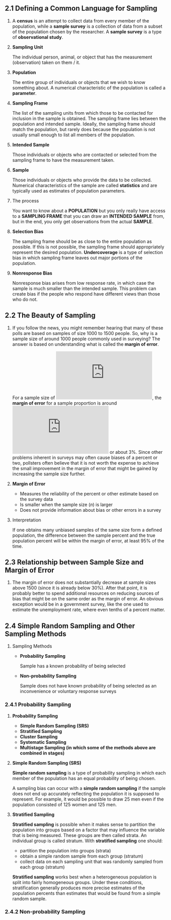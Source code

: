 ## 2.1 Defining a Common Language for Sampling

1.  A **census** is an attempt to collect data from every member of the population, while a **sample survey** is a collection of data from a subset of the population chosen by the researcher. A **sample survey** is a type of **observational study**.

2.  **Sampling Unit**

    The individual person, animal, or object that has the measurement (observation) taken on them / it.

3.  **Population**

    The entire group of individuals or objects that we wish to know something about. A numerical characteristic of the population is called a **parameter**.

4.  **Sampling Frame**

    The list of the sampling units from which those to be contacted for inclusion in the sample is obtained. The sampling frame lies between the population and intended sample. Ideally, the sampling frame should match the population, but rarely does because the population is not usually small enough to list all members of the population.

5.  **Intended Sample**

    Those individuals or objects who are contacted or selected from the sampling frame to have the measurement taken.

5.  **Sample**

    Those individuals or objects who provide the data to be collected. Numerical characteristics of the sample are called **statistics** and are typically used as estimates of population parameters.

6.  The process

    You want to know about a **POPULATION** but you only really have access to a **SAMPLING FRAME** that you can draw an **INTENDED SAMPLE** from, but in the end, you only get observations from the actual **SAMPLE**.

7.  **Selection Bias**

    The sampling frame should be as close to the entire population as possible. If this is not possible, the sampling frame should appropriately represent the desired population. **Undercoverage** is a type of selection bias in which sampling frame leaves out major portions of the population.

8.  **Nonresponse Bias**

    Nonresponse bias arises from low response rate, in which case the sample is much smaller than the intended sample. This problem can create bias if the people who respond have different views than those who do not.

## 2.2 The Beauty of Sampling

1.  If you follow the news, you might remember hearing that many of these polls are based on samples of size 1000 to 1500 people. So, why is a sample size of around 1000 people commonly used in surveying? The answer is based on understanding what is called the **margin of error**.

    For a sample size of ![equation](https://latex.codecogs.com/gif.latex?%5Cinline%20n%3D1000), the **margin of error** for a sample proportion is around ![equation](https://latex.codecogs.com/gif.latex?%5Cinline%20%5Cfrac%20%7B%201%20%7D%7B%20%5Csqrt%20%7B%20n%20%7D%20%7D%20%3D%5Cfrac%20%7B%201%20%7D%7B%20%5Csqrt%20%7B%201000%20%7D%20%7D%20%5Capprox%200.03) or about 3%. Since other problems inherent in surveys may often cause biases of a percent or two, pollsters often believe that it is not worth the expense to achieve the small improvement in the margin of error that might be gained by increasing the sample size further.

2.  **Margin of Error**

    - Measures the reliability of the percent or other estimate based on the survey data
    - Is smaller when the sample size (*n*) is larger
    - Does not provide information about bias or other errors in a survey

3.  Interpretation

    If one obtains many unbiased samples of the same size form a defined population, the difference between the sample percent and the true population percent will be within the margin of error, at least 95% of the time.

## 2.3 Relationship between Sample Size and Margin of Error

1.  The margin of error does not substantially decrease at sample sizes above 1500 (since it is already below 30%). After that point, it is probably better to spend additional resources on reducing sources of bias that might be on the same order as the margin of error. An obvious exception would be in a government survey, like the one used to estimate the unemployment rate, where even tenths of a percent matter.

## 2.4 Simple Random Sampling and Other Sampling Methods

1.  Sampling Methods

    - **Probability Sampling**

      Sample has a known probability of being selected

    - **Non-probability Sampling**

      Sample does not have known probability of being selected as an inconvenience or voluntary response surveys

### 2.4.1 Probability Sampling

1.  **Probability Sampling**

    - **Simple Random Sampling (SRS)**
    - **Stratified Sampling**
    - **Cluster Sampling**
    - **Systematic Sampling**
    - **Multistage Sampling (in which some of the methods above are combined in stages)**

2.  **Simple Random Sampling (SRS)**

    **Simple random sampling** is a type of probability sampling in which each member of the population has an equal probability of being chosen.

    A sampling bias can occur with a **simple random sampling** if the sample does not end up accurately reflecting the population it is supposed to represent. For example, it would be possible to draw 25 men even if the population consisted of 125 women and 125 men.

3.  **Stratified Sampling**

    **Stratified sampling** is possible when it makes sense to partition the population into groups based on a factor that may influence the variable that is being measured. These groups are then called strata. An individual group is called stratum. With **stratified sampling** one should:
    
    - partition the population into groups (strata)
    - obtain a simple random sample from each group (stratum)
    - collect data on each sampling unit that was randomly sampled from each group (stratum)

    **Stratified sampling** works best when a heterogeneous population is split into fairly homogeneous groups. Under these conditions, stratification generally produces more precise estimates of the population percents than estimates that would be found from a simple random sample.

### 2.4.2 Non-probability Sampling
